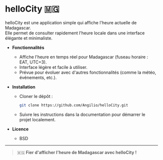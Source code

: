 # helloCity 🇲🇬

helloCity est une application simple qui affiche l'heure actuelle de Madagascar.  
Elle permet de consulter rapidement l'heure locale dans une interface élégante et minimaliste.

- **Fonctionnalités**
  - Affiche l'heure en temps réel pour Madagascar (fuseau horaire : EAT, UTC+3).
  - Interface légère et facile à utiliser.
  - Prévue pour évoluer avec d'autres fonctionnalités (comme la météo, événements, etc.).

- **Installation**
  - Cloner le dépôt :  
    ```bash
    git clone https://github.com/Angilio/helloCity.git
    ```
  - Suivre les instructions dans la documentation pour démarrer le projet localement.

- **Licence**
  - BSD

---

> 🇲🇬 **Fier d'afficher l'heure de Madagascar avec helloCity !**
